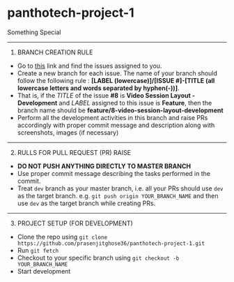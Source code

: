 # panthotech-project-1
Something Special

---


1. BRANCH CREATION RULE
* Go to [this](https://github.com/preetamnahak007/examination-management-system/issues) link and find the issues assigned to you. 
* Create a new branch for each issue. The name of your branch should follow the following rule : **[LABEL (lowercase)]/[ISSUE #]-[TITLE (all lowercase letters and words separated by hyphen(-))]**.
* That is, if the *TITLE* of the issue **#8** is **Video Session Layout - Development** and *LABEL* assigned to this issue is **Feature**, then the branch name should be **feature/8-video-session-layout-development**
* Perform all the development activities in this branch and raise PRs accordingly with proper commit message and description along with screenshots, images (if necessary)

---
2. RULLS FOR PULL REQUEST (PR) RAISE
* **DO NOT PUSH ANYTHING DIRECTLY TO MASTER BRANCH**
* Use proper commit message describing the tasks performed in the commit.
* Treat `dev` branch as your master branch, i.e. all your PRs should use `dev` as the target branch. e.g. `git push origin YOUR_BRANCH_NAME` and then use `dev` as the target branch while creating PRs.

---
3. PROJECT SETUP (FOR DEVELOPMENT)
* Clone the repo using `git clone https://github.com/prasenjitghose36/panthotech-project-1.git`
* Run `git fetch`
* Checkout to your specific branch using `git checkout -b YOUR_BRANCH_NAME`
* Start development




